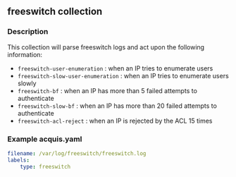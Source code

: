 ## freeswitch collection

### Description

This collection will parse freeswitch logs and act upon the following information:

* `freeswitch-user-enumeration` : when an IP tries to enumerate users
* `freeswitch-slow-user-enumeration` : when an IP tries to enumerate users slowly
* `freeswitch-bf` : when an IP has more than 5 failed attempts to authenticate
* `freeswitch-slow-bf` : when an IP has more than 20 failed attempts to authenticate
* `freeswitch-acl-reject` : when an IP is rejected by the ACL 15 times

### Example acquis.yaml
    
```yaml
filename: /var/log/freeswitch/freeswitch.log
labels:
    type: freeswitch
```